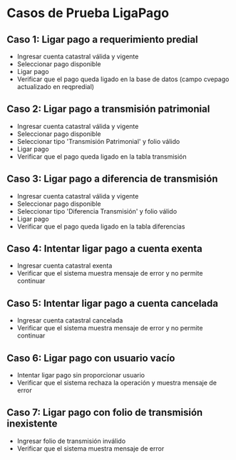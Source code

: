 # Casos de Prueba LigaPago

## Caso 1: Ligar pago a requerimiento predial
- Ingresar cuenta catastral válida y vigente
- Seleccionar pago disponible
- Ligar pago
- Verificar que el pago queda ligado en la base de datos (campo cvepago actualizado en reqpredial)

## Caso 2: Ligar pago a transmisión patrimonial
- Ingresar cuenta catastral válida y vigente
- Seleccionar pago disponible
- Seleccionar tipo 'Transmisión Patrimonial' y folio válido
- Ligar pago
- Verificar que el pago queda ligado en la tabla transmisión

## Caso 3: Ligar pago a diferencia de transmisión
- Ingresar cuenta catastral válida y vigente
- Seleccionar pago disponible
- Seleccionar tipo 'Diferencia Transmisión' y folio válido
- Ligar pago
- Verificar que el pago queda ligado en la tabla diferencias

## Caso 4: Intentar ligar pago a cuenta exenta
- Ingresar cuenta catastral exenta
- Verificar que el sistema muestra mensaje de error y no permite continuar

## Caso 5: Intentar ligar pago a cuenta cancelada
- Ingresar cuenta catastral cancelada
- Verificar que el sistema muestra mensaje de error y no permite continuar

## Caso 6: Ligar pago con usuario vacío
- Intentar ligar pago sin proporcionar usuario
- Verificar que el sistema rechaza la operación y muestra mensaje de error

## Caso 7: Ligar pago con folio de transmisión inexistente
- Ingresar folio de transmisión inválido
- Verificar que el sistema muestra mensaje de error
